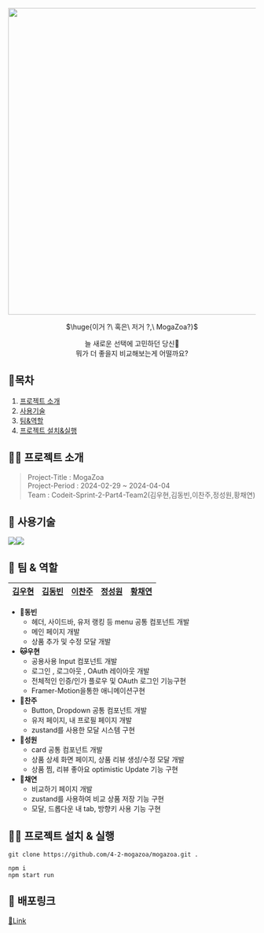 <p align="center"><img width="624" src="https://github.com/4-2-mogazoa/mogazoa/assets/124851297/77792d25-f528-4987-8ef7-bb996eef95fc"></p>

<p align="center">$\huge{이거 ?\ 혹은\ 저거 ?,\ MogaZoa?}$</p>
<p align="center" color="#ccc">늘 새로운 선택에 고민하던 당신🫠<br/>뭐가 더 좋을지 비교해보는게 어떨까요?</p>

## 📘목차

1. [프로젝트 소개](#프로젝트-소개)
2. [사용기술](#사용기술)
3. [팀&역할](#팀--역할)
4. [프로젝트 설치&실행](#프로젝트-설치--실행)

## 🧑‍💻 프로젝트 소개

> Project-Title : MogaZoa  
> Project-Period : 2024-02-29 ~ 2024-04-04  
> Team : Codeit-Sprint-2-Part4-Team2(김우현,김동빈,이찬주,정성원,황채연)

## 🔎 사용기술

<img src="https://img.shields.io/badge/React-61DAFB?style=for-the-badge&logo=react&logoColor=white"><img src="https://img.shields.io/badge/Next.js-000000?style=for-the-badge&logo=next.js&logoColor=white">  


## 👥 팀 & 역할

| [김우현](https://github.com/rladngus133)                                                                                                     | [김동빈](https://github.com)                                                                                                      | [이찬주](https://github.com)                                                                                                  | [정성원](https://github.com)                                                                                                | [황채연](https://github.com)                                                                                                      |
| ----------------------------------------------------------------------------------------------------------------------------------------- | ----------------------------------------------------------------------------------------------------------------------------------------- | ----------------------------------------------------------------------------------------------------------------------------------------- | ----------------------------------------------------------------------------------------------------------------------------------------- | ----------------------------------------------------------------------------------------------------------------------------------------- |


- **🐰동빈**
    - 헤더, 사이드바, 유저 랭킹 등 menu 공통 컴포넌트 개발
    - 메인 페이지 개발
    - 상품 추가 및 수정 모달 개발
- **🐱우현**
    - 공용사용 Input 컴포넌트 개발
    - 로그인 , 로그아웃 , OAuth 레이아웃 개발
    - 전체적인 인증/인가 플로우 및 OAuth 로그인 기능구현
    - Framer-Motion을통한 애니메이션구현
- **🐶찬주**
    - Button, Dropdown 공통 컴포넌트 개발
    - 유저 페이지, 내 프로필 페이지 개발
    - zustand를 사용한 모달 시스템 구현
- **🐺성원**
    - card 공통 컴포넌트 개발
    - 상품 상세 화면 페이지, 상품 리뷰 생성/수정 모달 개발
    - 상품 찜, 리뷰 좋아요 optimistic Update 기능 구현
- **🐹채연**
    - 비교하기 페이지 개발
    - zustand를 사용하여 비교 상품 저장 기능 구현
    - 모달, 드롭다운 내 tab, 방향키 사용 기능 구현

## 🧑‍💻 프로젝트 설치 & 실행

```
git clone https://github.com/4-2-mogazoa/mogazoa.git .

npm i
npm start run
```

## 🔗 배포링크

[🔗Link](https://project-cf3j.vercel.app/)
